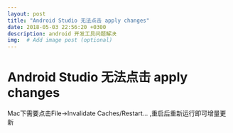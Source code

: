```yaml
---
layout: post
title: "Android Studio 无法点击 apply changes"
date: 2018-05-03 22:56:20 +0300
description: android 开发工具问题解决
img:  # Add image post (optional)
---
```

# Android Studio 无法点击 apply changes
Mac下需要点击File->Invalidate Caches/Restart... ,重启后重新运行即可增量更新